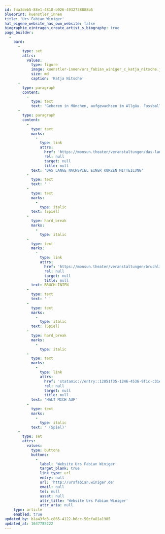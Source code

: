 ```yaml
---
id: f4a3deb5-88e1-4818-b926-4932738888b5
blueprint: kuenstler_innen
title: 'Urs Fabian Winiger'
hat_eigene_website_has_own_website: false
biographie_eintragen_create_artist_s_biography: true
page_builder:
  -
    bard:
      -
        type: set
        attrs:
          values:
            type: figure
            image: kuenstler-innen/urs_fabian_winiger_c_katja_nitsche.jpg
            size: md
            caption: 'Katja Nitsche'
      -
        type: paragraph
        content:
          -
            type: text
            text: "Geboren in München, aufgewachsen im Allgäu. Fussball und Schulchor, Kleinkunstbühne. Ein Jahr in New York, dann Zivildienst mit Obdachlosen. Ernst Busch Hochschule für Schauspielkunst Berlin. Festengagements, u.a. bei Armin Petras und Dagmar Schlingmann. Hörspiele, Studentenfilme, Krimifernsehen. Meistens Täter oder hauptverdächtig, mindestens. Ensembletheater in Berlin, München, der Schweiz. Hoffentlich bald wieder am\_monsun.theater Hamburg, an der\_Vagantenbühne Berlin, am Theater Unterm Dach Berlin, Hebbel am Ufer, Heimathafen Neukölln. Musizieren, wieder\_Fussball spielen,\_Verantwortung übernehmen. Farbe(n) bekennen."
      -
        type: paragraph
        content:
          -
            type: text
            marks:
              -
                type: link
                attrs:
                  href: 'https://monsun.theater/veranstaltungen/das-lange-nachspiel-einer-kurzen-mitteilung'
                  rel: null
                  target: null
                  title: null
            text: 'DAS LANGE NACHSPIEL EINER KURZEN MITTEILUNG'
          -
            type: text
            text: ' '
          -
            type: text
            marks:
              -
                type: italic
            text: (Spiel)
          -
            type: hard_break
            marks:
              -
                type: italic
          -
            type: text
            marks:
              -
                type: link
                attrs:
                  href: 'https://monsun.theater/veranstaltungen/bruchlinien'
                  rel: null
                  target: null
                  title: null
            text: BRUCHLINIEN
          -
            type: text
            text: ' '
          -
            type: text
            marks:
              -
                type: italic
            text: (Spiel)
          -
            type: hard_break
            marks:
              -
                type: italic
          -
            type: text
            marks:
              -
                type: link
                attrs:
                  href: 'statamic://entry::12851f35-1246-4536-9f1c-c31e620a4ebe'
                  rel: null
                  target: null
                  title: null
            text: 'HALT MICH AUF'
          -
            type: text
            marks:
              -
                type: italic
            text: ' (Spiel)'
      -
        type: set
        attrs:
          values:
            type: buttons
            buttons:
              -
                label: 'Website Urs Fabian Winiger'
                target_blank: true
                link_type: url
                entry: null
                url: 'http://ursfabian.winiger.de'
                email: null
                tel: null
                asset: null
                attr_title: 'Website Urs Fabian Winiger'
                attr_aria: null
    type: article
    enabled: true
updated_by: b1a43fd3-c865-4122-b6cc-50cfa81a1985
updated_at: 1647785222
---
```

